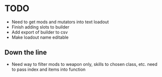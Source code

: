 # TODO

- Need to get mods and mutators into text loadout
- Finish adding slots to builder
- Add export of builder to csv
- Make loadout name editable

## Down the line

- Need way to filter mods to weapon only, skills to chosen class, etc. need to pass index and items into function
